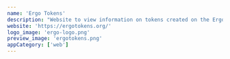 ```yaml
---
name: 'Ergo Tokens'
description: "Website to view information on tokens created on the Ergo blockchain."
website: 'https://ergotokens.org/'
logo_image: 'ergo-logo.png'
preview_image: 'ergotokens.png'
appCategory: ['web']
---
```


